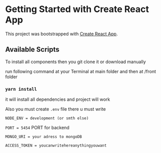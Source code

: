 # Getting Started with Create React App

This project was bootstrapped with [Create React App](https://github.com/facebook/create-react-app).

## Available Scripts

To install all components then you git clone it or download manually

run following command at your Terminal at main folder and then at /front folder

### `yarn install`

it will install all dependencies and project will work

Also you must create `.env` file there u must write

`NODE_ENV = development (or smth else)`

`PORT = 5454` PORT for backend

`MONGO_URI = your adress to mongoDB`

`ACCESS_TOKEN = youcanwritehereanythingyouwant` 

